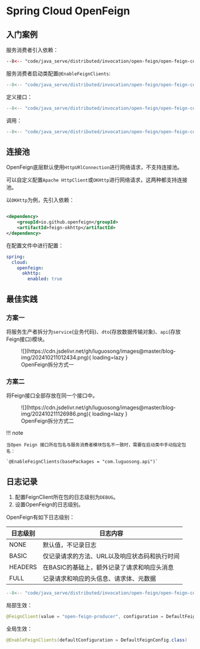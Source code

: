 # Spring Cloud OpenFeign

## 入门案例

服务消费者引入依赖：

``` xml title="pom.xml"
--8<-- "code/java_serve/distributed/invocation/open-feign/open-feign-consumer/pom.xml"
```

服务消费者启动类配置`@EnableFeignClients`:

``` java title="OpenFeignConsumerApplication.java"
--8<-- "code/java_serve/distributed/invocation/open-feign/open-feign-consumer/src/main/java/com/luguosong/openfeignconsumer/OpenFeignConsumerApplication.java"
```

定义接口：

``` java title="ProducerClient.java"
--8<-- "code/java_serve/distributed/invocation/open-feign/open-feign-consumer/src/main/java/com/luguosong/openfeignconsumer/client/ProducerClient.java"
```

调用：

``` java title="TestController.java"
--8<-- "code/java_serve/distributed/invocation/open-feign/open-feign-consumer/src/main/java/com/luguosong/openfeignconsumer/controller/TestController.java"
```

## 连接池

OpenFeign底层默认使用`HttpURlConnection`进行网络请求，不支持连接池。

可以自定义配置`Apache HttpClient`或`OKHttp`进行网络请求，这两种都支持连接池。

以`OKHttp`为例，先引入依赖：

```xml

<dependency>
    <groupId>io.github.openfeign</groupId>
    <artifactId>feign-okhttp</artifactId>
</dependency>
```

在配置文件中进行配置：

```yaml
spring:
  cloud:
    openfeign:
      okhttp:
        enabled: true
```

## 最佳实践

### 方案一

将服务生产者拆分为`service`(业务代码)、`dto`(存放数据传输对象)、`api`(存放Feign接口)模块。

<figure markdown="span">
  ![](https://cdn.jsdelivr.net/gh/luguosong/images@master/blog-img/202410211012434.png){ loading=lazy }
  <figcaption>OpenFeign拆分方式一</figcaption>
</figure>

### 方案二

将Feign接口全部存放在同一个接口中。

<figure markdown="span">
  ![](https://cdn.jsdelivr.net/gh/luguosong/images@master/blog-img/202410211126986.png){ loading=lazy }
  <figcaption>OpenFeign拆分方式二</figcaption>
</figure>

!!! note

	当Open Feign 接口所在包名与服务消费者模块包名不一致时，需要在启动类中手动指定包名：

	`@EnableFeignClients(basePackages = "com.luguosong.api")`

## 日志记录

1. 配置FeignClient所在包的日志级别为`DEBUG`。
2. 设置OpenFeign的日志级别。

OpenFeign有如下日志级别：

| 日志级别    | 日志内容                     |
|---------|--------------------------|
| NONE    | 默认值，不记录日志                |
| BASIC   | 仅记录请求的方法、URL以及响应状态码和执行时间 |
| HEADERS | 在BASIC的基础上，额外记录了请求和响应头消息 |
| FULL    | 记录请求和响应的头信息、请求体、元数据      |

``` java title="DefaultFeignConfig.java"
--8<-- "code/java_serve/distributed/invocation/open-feign/open-feign-consumer/src/main/java/com/luguosong/openfeignconsumer/config/DefaultFeignConfig.java"
```

局部生效：

``` java
@FeignClient(value = "open-feign-producer", configuration = DefaultFeignConfig.class)
```

全局生效：

``` java
@EnableFeignClients(defaultConfiguration = DefaultFeignConfig.class)
```

